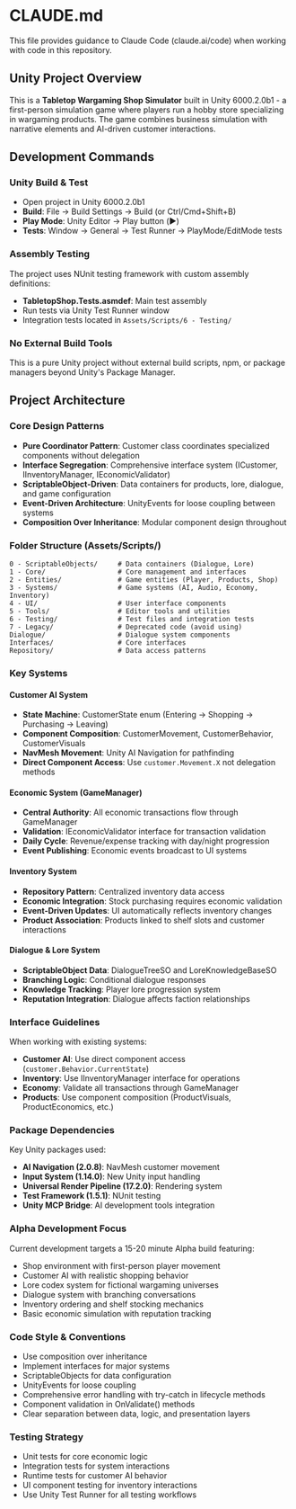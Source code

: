# CLAUDE.md

This file provides guidance to Claude Code (claude.ai/code) when working with code in this repository.

## Unity Project Overview

This is a **Tabletop Wargaming Shop Simulator** built in Unity 6000.2.0b1 - a first-person simulation game where players run a hobby store specializing in wargaming products. The game combines business simulation with narrative elements and AI-driven customer interactions.

## Development Commands

### Unity Build & Test
- Open project in Unity 6000.2.0b1
- **Build**: File → Build Settings → Build (or Ctrl/Cmd+Shift+B)
- **Play Mode**: Unity Editor → Play button (▶️)
- **Tests**: Window → General → Test Runner → PlayMode/EditMode tests

### Assembly Testing
The project uses NUnit testing framework with custom assembly definitions:
- **TabletopShop.Tests.asmdef**: Main test assembly
- Run tests via Unity Test Runner window
- Integration tests located in `Assets/Scripts/6 - Testing/`

### No External Build Tools
This is a pure Unity project without external build scripts, npm, or package managers beyond Unity's Package Manager.

## Project Architecture

### Core Design Patterns
- **Pure Coordinator Pattern**: Customer class coordinates specialized components without delegation
- **Interface Segregation**: Comprehensive interface system (ICustomer, IInventoryManager, IEconomicValidator)
- **ScriptableObject-Driven**: Data containers for products, lore, dialogue, and game configuration
- **Event-Driven Architecture**: UnityEvents for loose coupling between systems
- **Composition Over Inheritance**: Modular component design throughout

### Folder Structure (Assets/Scripts/)
```
0 - ScriptableObjects/     # Data containers (Dialogue, Lore)
1 - Core/                  # Core management and interfaces  
2 - Entities/              # Game entities (Player, Products, Shop)
3 - Systems/               # Game systems (AI, Audio, Economy, Inventory)
4 - UI/                    # User interface components
5 - Tools/                 # Editor tools and utilities
6 - Testing/               # Test files and integration tests
7 - Legacy/                # Deprecated code (avoid using)
Dialogue/                  # Dialogue system components
Interfaces/                # Core interfaces
Repository/                # Data access patterns
```

### Key Systems

#### Customer AI System
- **State Machine**: CustomerState enum (Entering → Shopping → Purchasing → Leaving)
- **Component Composition**: CustomerMovement, CustomerBehavior, CustomerVisuals
- **NavMesh Movement**: Unity AI Navigation for pathfinding
- **Direct Component Access**: Use `customer.Movement.X` not delegation methods

#### Economic System (GameManager)
- **Central Authority**: All economic transactions flow through GameManager
- **Validation**: IEconomicValidator interface for transaction validation
- **Daily Cycle**: Revenue/expense tracking with day/night progression
- **Event Publishing**: Economic events broadcast to UI systems

#### Inventory System
- **Repository Pattern**: Centralized inventory data access
- **Economic Integration**: Stock purchasing requires economic validation
- **Event-Driven Updates**: UI automatically reflects inventory changes
- **Product Association**: Products linked to shelf slots and customer interactions

#### Dialogue & Lore System
- **ScriptableObject Data**: DialogueTreeSO and LoreKnowledgeBaseSO
- **Branching Logic**: Conditional dialogue responses
- **Knowledge Tracking**: Player lore progression system
- **Reputation Integration**: Dialogue affects faction relationships

### Interface Guidelines
When working with existing systems:
- **Customer AI**: Use direct component access (`customer.Behavior.CurrentState`)
- **Inventory**: Use IInventoryManager interface for operations
- **Economy**: Validate all transactions through GameManager
- **Products**: Use component composition (ProductVisuals, ProductEconomics, etc.)

### Package Dependencies
Key Unity packages used:
- **AI Navigation (2.0.8)**: NavMesh customer movement
- **Input System (1.14.0)**: New Unity input handling
- **Universal Render Pipeline (17.2.0)**: Rendering system
- **Test Framework (1.5.1)**: NUnit testing
- **Unity MCP Bridge**: AI development tools integration

### Alpha Development Focus
Current development targets a 15-20 minute Alpha build featuring:
- Shop environment with first-person player movement
- Customer AI with realistic shopping behavior
- Lore codex system for fictional wargaming universes
- Dialogue system with branching conversations
- Inventory ordering and shelf stocking mechanics
- Basic economic simulation with reputation tracking

### Code Style & Conventions
- Use composition over inheritance
- Implement interfaces for major systems
- ScriptableObjects for data configuration
- UnityEvents for loose coupling
- Comprehensive error handling with try-catch in lifecycle methods
- Component validation in OnValidate() methods
- Clear separation between data, logic, and presentation layers

### Testing Strategy
- Unit tests for core economic logic
- Integration tests for system interactions
- Runtime tests for customer AI behavior
- UI component testing for inventory interactions
- Use Unity Test Runner for all testing workflows